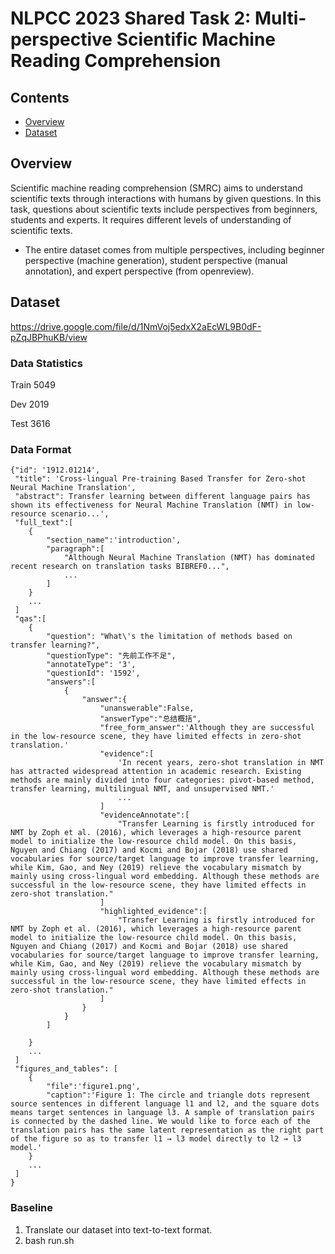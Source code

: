 # NLPCC 2023 Shared Task 2: Multi-perspective Scientific Machine Reading Comprehension

## Contents

- [Overview](#overview)
- [Dataset](#dataset)

## Overview


Scientific machine reading comprehension (SMRC) aims to understand scientific texts through interactions with humans by given questions. In this task, questions about scientific texts include perspectives from beginners, students and experts. It requires different levels of understanding of scientific texts. 
- The entire dataset comes from multiple perspectives, including beginner perspective (machine generation), student perspective (manual annotation), and expert perspective (from openreview).

## Dataset

<!-- The data is available [here]().  -->
https://drive.google.com/file/d/1NmVoj5edxX2aEcWL9B0dF-pZqJBPhuKB/view
### Data Statistics

Train 5049  

Dev 2019

Test 3616

### Data Format

    {"id": '1912.01214', 
     "title": 'Cross-lingual Pre-training Based Transfer for Zero-shot Neural Machine Translation', 
     "abstract": Transfer learning between different language pairs has shown its effectiveness for Neural Machine Translation (NMT) in low-resource scenario...',  
     "full_text":[
        {
            "section_name":'introduction',
            "paragraph":[
                "Although Neural Machine Translation (NMT) has dominated recent research on translation tasks BIBREF0...",
                ...
            ]
        }
        ...
     ]
     "qas":[
        {
            "question": "What\'s the limitation of methods based on transfer learning?",
            "questionType": "先前工作不足",
            "annotateType": '3',
            "questionId": '1592',
            "answers":[
                {
                    "answer":{
                        "unanswerable":False,
                        "answerType":"总结概括",
                        "free_form_answer":'Although they are successful in the low-resource scene, they have limited effects in zero-shot translation.'
                        "evidence":[
                            'In recent years, zero-shot translation in NMT has attracted widespread attention in academic research. Existing methods are mainly divided into four categories: pivot-based method, transfer learning, multilingual NMT, and unsupervised NMT.'
                            ...
                        ]
                        "evidenceAnnotate":[
                            "Transfer Learning is firstly introduced for NMT by Zoph et al. (2016), which leverages a high-resource parent model to initialize the low-resource child model. On this basis, Nguyen and Chiang (2017) and Kocmi and Bojar (2018) use shared vocabularies for source/target language to improve transfer learning, while Kim, Gao, and Ney (2019) relieve the vocabulary mismatch by mainly using cross-lingual word embedding. Although these methods are successful in the low-resource scene, they have limited effects in zero-shot translation."
                        ]
                        "highlighted_evidence":[
                            "Transfer Learning is firstly introduced for NMT by Zoph et al. (2016), which leverages a high-resource parent model to initialize the low-resource child model. On this basis, Nguyen and Chiang (2017) and Kocmi and Bojar (2018) use shared vocabularies for source/target language to improve transfer learning, while Kim, Gao, and Ney (2019) relieve the vocabulary mismatch by mainly using cross-lingual word embedding. Although these methods are successful in the low-resource scene, they have limited effects in zero-shot translation."
                        ]
                    }
                }
            ]

        }
        ...
     ]
     "figures_and_tables": [
        {
            "file":'figure1.png',
            "caption":'Figure 1: The circle and triangle dots represent source sentences in different language l1 and l2, and the square dots means target sentences in language l3. A sample of translation pairs is connected by the dashed line. We would like to force each of the translation pairs has the same latent representation as the right part of the figure so as to transfer l1 → l3 model directly to l2 → l3 model.'
        }
        ...
     ]
    }
### Baseline

1. Translate our dataset into text-to-text format.
2. bash run.sh
